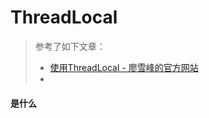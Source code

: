 # ThreadLocal

> 参考了如下文章：
>
> - [使用ThreadLocal - 廖雪峰的官方网站](https://www.liaoxuefeng.com/wiki/1252599548343744/1306581251653666)
> - 

#### 是什么

